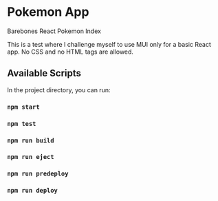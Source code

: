 # Pokemon App

Barebones React Pokemon Index

This is a test where I challenge myself to use MUI only for a basic React app. No CSS and no HTML tags are allowed.

## Available Scripts

In the project directory, you can run:

### `npm start`
### `npm test`
### `npm run build`
### `npm run eject`
### `npm run predeploy`
### `npm run deploy`